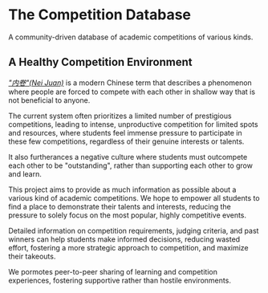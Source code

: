 # The Competition Database

A community-driven database of academic competitions of various kinds.

## A Healthy Competition Environment

[*"内卷"(Nei Juan)*](https://en.wikipedia.org/wiki/Neijuan) is a modern Chinese term that describes a phenomenon where people are forced to compete with each other in shallow way that is not beneficial to anyone.

The current system often prioritizes a limited number of prestigious competitions, leading to intense, unproductive competition for limited spots and resources, where students feel immense pressure to participate in these few competitions, regardless of their genuine interests or talents.

It also furtherances a negative culture where students must outcompete each other to be "outstanding", rather than supporting each other to grow and learn.

This project aims to provide as much information as possible about a various kind of academic competitions. We hope to empower all students to find a place to demonstrate their talents and interests, reducing the pressure to solely focus on the most popular, highly competitive events.

Detailed information on competition requirements, judging criteria, and past winners can help students make informed decisions, reducing wasted effort, fostering a more strategic approach to competition, and maximize their takeouts.

We pormotes peer-to-peer sharing of learning and competition experiences, fostering supportive rather than hostile environments.
